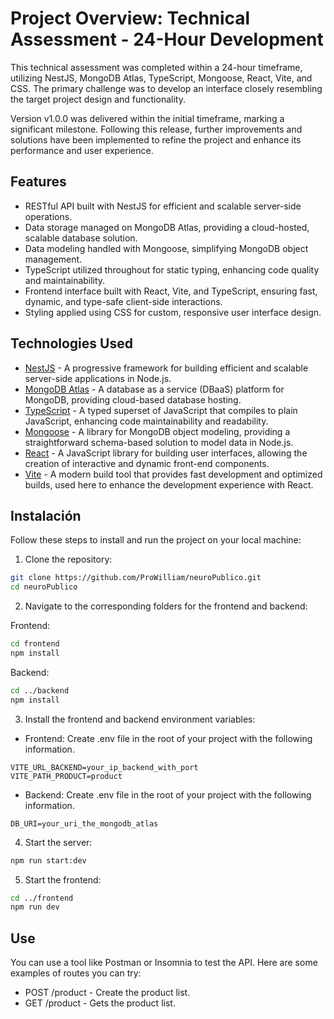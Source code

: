 # Project Overview: Technical Assessment - 24-Hour Development

This technical assessment was completed within a 24-hour timeframe, utilizing NestJS, MongoDB Atlas, TypeScript, Mongoose, React, Vite, and CSS. The primary challenge was to develop an interface closely resembling the target project design and functionality.

Version v1.0.0 was delivered within the initial timeframe, marking a significant milestone. Following this release, further improvements and solutions have been implemented to refine the project and enhance its performance and user experience.


## Features

- RESTful API built with NestJS for efficient and scalable server-side operations.
- Data storage managed on MongoDB Atlas, providing a cloud-hosted, scalable database solution.
- Data modeling handled with Mongoose, simplifying MongoDB object management.
- TypeScript utilized throughout for static typing, enhancing code quality and maintainability.
- Frontend interface built with React, Vite, and TypeScript, ensuring fast, dynamic, and type-safe client-side interactions.
- Styling applied using CSS for custom, responsive user interface design.


## Technologies Used

- [NestJS](https://nestjs.com/) - A progressive framework for building efficient and scalable server-side applications in Node.js.
- [MongoDB Atlas](https://www.mongodb.com/cloud/atlas) - A database as a service (DBaaS) platform for MongoDB, providing cloud-based database hosting.
- [TypeScript](https://www.typescriptlang.org/) - A typed superset of JavaScript that compiles to plain JavaScript, enhancing code maintainability and readability.
- [Mongoose](https://mongoosejs.com/) - A library for MongoDB object modeling, providing a straightforward schema-based solution to model data in Node.js.
- [React](https://react.dev/) - A JavaScript library for building user interfaces, allowing the creation of interactive and dynamic front-end components.
- [Vite](https://vite.dev/) - A modern build tool that provides fast development and optimized builds, used here to enhance the development experience with React.


## Instalación

Follow these steps to install and run the project on your local machine:

1. Clone the repository:
   
```bash
git clone https://github.com/ProWilliam/neuroPublico.git
cd neuroPublico
```

2. Navigate to the corresponding folders for the frontend and backend:

Frontend:
```bash
cd frontend
npm install
```

Backend:
```bash
cd ../backend
npm install
```

3. Install the frontend and backend environment variables:

- Frontend:
  Create .env file in the root of your project with the following information.
```env
VITE_URL_BACKEND=your_ip_backend_with_port
VITE_PATH_PRODUCT=product
```

- Backend:
  Create .env file in the root of your project with the following information.
```env
DB_URI=your_uri_the_mongodb_atlas
```

4. Start the server:
```bash
npm run start:dev
```

5. Start the frontend:
```bash
cd ../frontend
npm run dev
```

## Use
You can use a tool like Postman or Insomnia to test the API. Here are some examples of routes you can try:

- POST /product - Create the product list.
- GET /product - Gets the product list.
